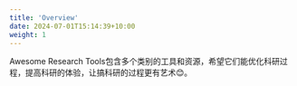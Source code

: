 ```yaml
---
title: 'Overview'
date: 2024-07-01T15:14:39+10:00
weight: 1
---
```


Awesome Research Tools包含多个类别的工具和资源，希望它们能优化科研过程，提高科研的体验，让搞科研的过程更有艺术😊。
